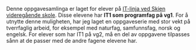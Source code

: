Denne oppgavesamlinga er laget for elever på [IT-linja ved Skien videregående skole](https://skien.vgs.no/Utdanningstilbud/Studiespesialisering/IT-linje). Disse elevene har **IT1 som programfag på vg1**. For å utnytte denne muligheten, har jeg laget en oppgaveserie med stor vekt på tverrfaglig arbeid, for eksempel med naturfag, samfunnsfag, norsk og engelsk. For elever som har IT1 på vg2, må en del av oppgavene tilpasses sånn at de passer med de andre fagene elevene har.
